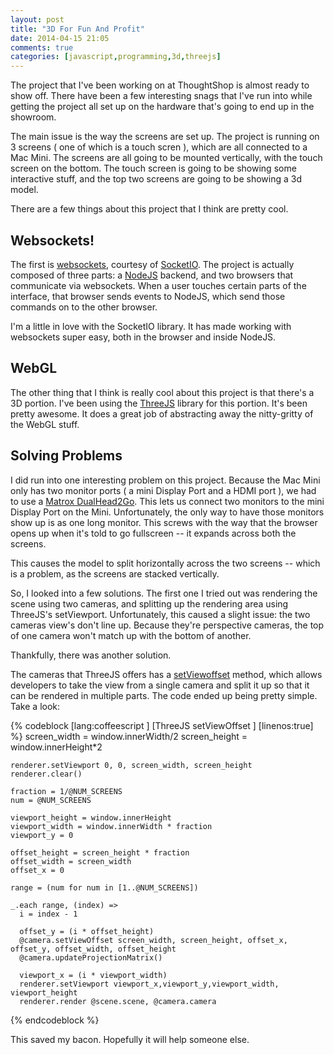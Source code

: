 ```yaml
---
layout: post
title: "3D For Fun And Profit"
date: 2014-04-15 21:05
comments: true
categories: [javascript,programming,3d,threejs]
---
```

The project that I've been working on at ThoughtShop is almost ready to show off. There have been a few interesting snags that I've run into while getting the project all set up on the hardware that's going to end up in the showroom.

The main issue is the way the screens are set up. The project is running on 3 screens ( one of which is a touch scren ), which are all connected to a Mac Mini. The screens are all going to be mounted vertically, with the touch screen on the bottom. The touch screen is going to be showing some interactive stuff, and the top two screens are going to be showing a 3d model.

There are a few things about this project that I think are pretty cool.

<!-- more -->

## Websockets!

The first is [websockets][1], courtesy of [SocketIO][2]. The project is actually composed of three parts: a [NodeJS][3] backend, and two browsers that communicate via websockets. When a user touches certain parts of the interface, that browser sends events to NodeJS, which send those commands on to the other browser.

I'm a little in love with the SocketIO library. It has made working with websockets super easy, both in the browser and inside NodeJS.

## WebGL

The other thing that I think is really cool about this project is that there's a 3D portion. I've been using the [ThreeJS][4] library for this portion. It's been pretty awesome. It does a great job of abstracting away the nitty-gritty of the WebGL stuff.

## Solving Problems

I did run into one interesting problem on this project. Because the Mac Mini only has two monitor ports ( a mini Display Port and a HDMI port ), we had to use a [Matrox DualHead2Go][5]. This lets us connect two monitors to the mini Display Port on the Mini. Unfortunately, the only way to have those monitors show up is as one long monitor. This screws with the way that the browser opens up when it's told to go fullscreen -- it expands across both the screens.

This causes the model to split horizontally across the two screens -- which is a problem, as the screens are stacked vertically.

So, I looked into a few solutions. The first one I tried out was rendering the scene using two cameras, and splitting up the rendering area using ThreeJS's setViewport. Unfortunately, this caused a slight issue: the two cameras view's don't line up. Because they're perspective cameras, the top of one camera won't match up with the bottom of another.

Thankfully, there was another solution.

The cameras that ThreeJS offers has a [setViewoffset][6] method, which allows developers to take the view from a single camera and split it up so that it can be rendered in multiple parts. The code ended up being pretty simple. Take a look:

{% codeblock [lang:coffeescript ] [ThreeJS setViewOffset ] [linenos:true] %}
    screen_width = window.innerWidth/2
    screen_height = window.innerHeight*2
    
    renderer.setViewport 0, 0, screen_width, screen_height
    renderer.clear()

    fraction = 1/@NUM_SCREENS
    num = @NUM_SCREENS
    
    viewport_height = window.innerHeight
    viewport_width = window.innerWidth * fraction
    viewport_y = 0
    
    offset_height = screen_height * fraction
    offset_width = screen_width
    offset_x = 0

    range = (num for num in [1..@NUM_SCREENS])

    _.each range, (index) =>
      i = index - 1
            
      offset_y = (i * offset_height)
      @camera.setViewOffset screen_width, screen_height, offset_x, offset_y, offset_width, offset_height
      @camera.updateProjectionMatrix()

      viewport_x = (i * viewport_width)            
      renderer.setViewport viewport_x,viewport_y,viewport_width, viewport_height
      renderer.render @scene.scene, @camera.camera
{% endcodeblock %}

This saved my bacon. Hopefully it will help someone else.

[1]:http://en.wikipedia.org/wiki/WebSocket
[2]:http://socket.io/
[3]:http://nodejs.org/
[4]:http://threejs.org/
[5]:http://www.matrox.com/graphics/en/products/legacy/gxm/dh2go/displayport/
[6]:http://threejs.org/docs/#Reference/Cameras/PerspectiveCamera
